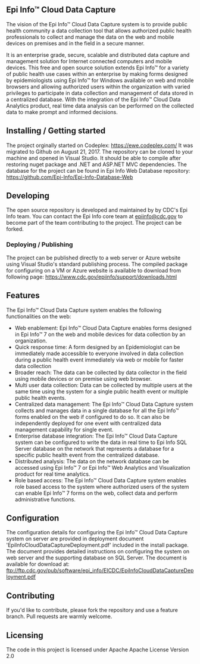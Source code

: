 ## Epi Info™ Cloud Data Capture
The vision of the Epi Info™ Cloud Data Capture system is to provide public health 
community a data collection tool that allows authorized public health professionals 
to collect and manage the data on the web and mobile devices on premises and in the 
field in a secure manner.

It is an enterprise grade, secure, scalable and distributed data capture and management 
solution for Internet connected computers and mobile devices. This free and open source 
solution extends Epi Info™ for a variety of public health use cases within an enterprise 
by making forms designed by epidemiologists using Epi Info™ for Windows available on web 
and mobile browsers and allowing authorized users within the organization with varied 
privileges to participate in data collection and management of data stored in a centralized 
database. With the integration of the Epi Info™ Cloud Data Analytics product, real time 
data analysis can be performed on the collected data to make prompt and informed decisions.


## Installing / Getting started
The project orginally started on Codeplex: https://ewe.codeplex.com/
It was migrated to Github on August 21, 2017. 
The repository can be cloned to your machine and opened in Visual Studio. It should be 
able to compile after restoring nuget package and .NET and ASP.NET MVC dependencies.
The database for the project can be found in Epi Info Web Database repository:
https://github.com/Epi-Info/Epi-Info-Database-Web

## Developing
The open source repository is developed and maintained by by CDC's Epi Info team. 
You can contact the Epi Info core team at epiinfo@cdc.gov to become part of the 
team contributing to the project. The project can be forked.

### Deploying / Publishing
The project can be published directly to a web server or Azure website using 
Visual Studio's standard publishing process.
The compiled package for configuring on a VM or Azure website is available to 
download from following page: 
https://www.cdc.gov/epiinfo/support/downloads.html


## Features
The Epi Info™ Cloud Data Capture system enables the following functionalities on the web:
-	Web enablement: Epi Info™ Cloud Data Capture enables forms designed in Epi Info™ 7 on 
	the web and mobile devices for data collection by an organization.
-	Quick response time: A form designed by an Epidemiologist can be immediately made 
	accessible to everyone involved in data collection during a public health event 
	immediately via web or mobile for faster data collection
-	Broader reach: The data can be collected by data collector in the field using mobile 
	devices or on premise using web browser.
-	Multi user data collection: Data can be collected by multiple users at the same time 
	using the system for a single public health event or multiple public health events.
-	Centralized data management: The Epi Info™ Cloud Data Capture system collects and manages 
	data in a single database for all the Epi Info™ forms enabled on the web if configured to 
	do so. It can also be independently deployed for one event with centralized data management 
	capability for single event.
-	Enterprise database integration: The Epi Info™ Cloud Data Capture system can be configured 
	to write the data in real time to Epi Info SQL Server database on the network that represents 
	a database for a specific public health event from the centralized database.
-	Distributed analysis: The data on the network database can be accessed using Epi Info™ 7 or 
	Epi Info™ Web Analytics and Visualization product for real time analytics.
-	Role based access: The Epi Info™ Cloud Data Capture system enables role based access to the 
	system where authorized users of the system can enable Epi Info™ 7 forms on the web, collect 
	data and perform administrative functions.

## Configuration
The configuration details for configuring the Epi Info™ Cloud Data Capture system on server are 
provided in deployment document 'EpiInfoCloudDataCaptureDeployment.pdf' included in the install 
package. The document provides detailed instructions on configuring the system on web server and
the supporting database on SQL Server. The document is available for download at:
ftp://ftp.cdc.gov/pub/software/epi_info/EICDC/EpiInfoCloudDataCaptureDeployment.pdf

## Contributing
If you'd like to contribute, please fork the repository and use a feature
branch. Pull requests are warmly welcome.

## Licensing
The code in this project is licensed under Apache Apache License Version 2.0
